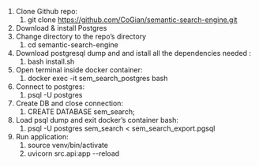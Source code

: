 1. Clone Github repo:
   1. git clone https://github.com/CoGian/semantic-search-engine.git
2. Download & install Postgres
3. Change directory to the repo’s directory
   1. cd semantic-search-engine
4. Download postgresql dump and and istall all the dependencies needed :
   1. bash install.sh
5. Open terminal inside docker container:
   1. docker exec -it sem_search_postgres bash
6. Connect to postgres:
   1. psql -U postgres
7. Create DB and close connection:
   1. CREATE DATABASE sem_search;
8. Load psql dump and exit docker’s container bash:
   1. psql -U postgres sem_search < sem_search_export.pgsql
9. Run application:
   1. source venv/bin/activate
   2. uvicorn src.api:app --reload
